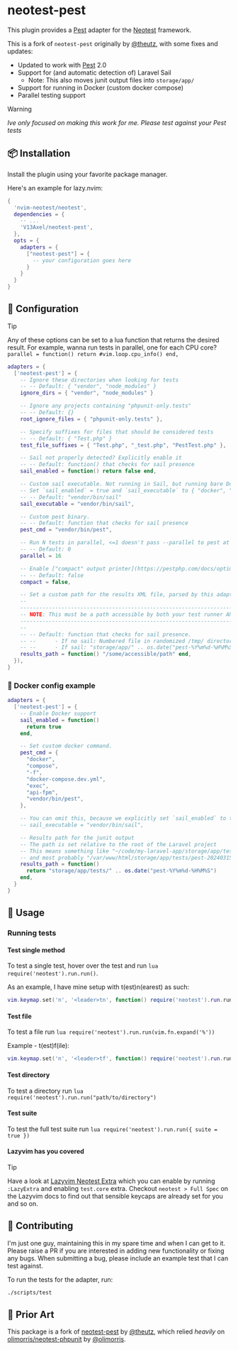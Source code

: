 # neotest-pest

This plugin provides a [Pest](https://pestphp.com) adapter for the [Neotest](https://github.com/nvim-neotest/neotest) framework.

This is a fork of `neotest-pest` originally by [@theutz](https://github.com/theutz/neotest-pest), with some fixes and updates:

- Updated to work with [Pest](https://pestphp.com) 2.0
- Support for (and automatic detection of) Laravel Sail
  - Note: This also moves junit output files into `storage/app/`
- Support for running in Docker (custom docker compose)
- Parallel testing support

> [!WARNING]
> _Ive only focused on making this work for me.
> Please test against your Pest tests_
## :package: Installation

Install the plugin using your favorite package manager.

Here's an example for lazy.nvim:

```lua
{
  'nvim-neotest/neotest',
  dependencies = {
    -- ...
    'V13Axel/neotest-pest',
  },
  opts = {
    adapters = {
      ["neotest-pest"] = {
        -- your configuration goes here
      }
    }
  }
}
```

## :wrench: Configuration

> [!TIP]
> Any of these options can be set to a lua function that returns the desired result. For example, wanna run tests in parallel, one for each CPU core?
> `parallel = function() return #vim.loop.cpu_info() end,`

```lua
adapters = {
  ['neotest-pest'] = {
    -- Ignore these directories when looking for tests
    -- -- Default: { "vendor", "node_modules" }
    ignore_dirs = { "vendor", "node_modules" }

    -- Ignore any projects containing "phpunit-only.tests"
    -- -- Default: {}
    root_ignore_files = { "phpunit-only.tests" },

    -- Specify suffixes for files that should be considered tests
    -- -- Default: { "Test.php" }
    test_file_suffixes = { "Test.php", "_test.php", "PestTest.php" },

    -- Sail not properly detected? Explicitly enable it
    -- -- Default: function() that checks for sail presence
    sail_enabled = function() return false end,

    -- Custom sail executable. Not running in Sail, but running bare Docker?
    -- Set `sail_enabled` = true and `sail_executable` to { "docker", "exec", "[somecontainer]" }
    -- -- Default: "vendor/bin/sail"
    sail_executable = "vendor/bin/sail",

    -- Custom pest binary.
    -- -- Default: function that checks for sail presence
    pest_cmd = "vendor/bin/pest",

    -- Run N tests in parallel, <=1 doesn't pass --parallel to pest at all
    -- -- Default: 0
    parallel = 16

    -- Enable ["compact" output printer](https://pestphp.com/docs/optimizing-tests#content-compact-printer)
    -- -- Default: false
    compact = false,

    -- Set a custom path for the results XML file, parsed by this adapter
    --
    ------------------------------------------------------------------------------------
    -- NOTE: This must be a path accessible by both your test runner AND your editor! --
    ------------------------------------------------------------------------------------
    --
    -- -- Default: function that checks for sail presence.
    -- --      - If no sail: Numbered file in randomized /tmp/ directory (using async.fn.tempname())
    -- --      - If sail: "storage/app/" .. os.date("pest-%Y%m%d-%H%M%S")
    results_path = function() "/some/accessible/path" end,
  }),
}
```

### :whale: Docker config example

```lua
adapters = {
  ['neotest-pest'] = {
    -- Enable Docker support
    sail_enabled = function()
      return true
    end,

    -- Set custom docker command.
    pest_cmd = {
      "docker",
      "compose",
      "-f",
      "docker-compose.dev.yml",
      "exec",
      "api-fpm",
      "vendor/bin/pest",
    },

    -- You can omit this, because we explicitly set `sail_enabled` to true
    -- sail_executable = "vendor/bin/sail",

    -- Results path for the junit output
    -- The path is set relative to the root of the Laravel project
    -- This means something like "~/code/my-laravel-app/storage/app/tests/pest-20240315-123456"
    -- and most probably "/var/www/html/storage/app/tests/pest-20240315-123456" in Docker
    results_path = function()
      return "storage/app/tests/" .. os.date("pest-%Y%m%d-%H%M%S")
    end,
  }
}
```

## :rocket: Usage

### Running tests

#### Test single method

To test a single test, hover over the test and run `lua require('neotest').run.run()`.

As an example, I have mine setup with <leader>t(est)n(earest) as such:

```lua
vim.keymap.set('n', '<leader>tn', function() require('neotest').run.run() end)
```

#### Test file

To test a file run `lua require('neotest').run.run(vim.fn.expand('%'))`

Example - <leader>t(est)f(ile):

```lua
vim.keymap.set('n', '<leader>tf', function() require('neotest').run.run(vim.fn.expand('%')) end)
```

#### Test directory

To test a directory run `lua require('neotest').run.run("path/to/directory")`

#### Test suite

To test the full test suite run `lua require('neotest').run.run({ suite = true })`

#### Lazyvim has you covered

> [!TIP]
> Have a look at [Lazyvim Neotest Extra](https://www.lazyvim.org/extras/test/core)
> which you can enable by running `:LazyExtra` and enabling `test.core` extra.
> Checkout `neotest > Full Spec` on the Lazyvim docs to find out that sensible
> keycaps are already set for you and so on.

## :gift: Contributing

I'm just one guy, maintaining this in my spare time and when I can get to it.
Please raise a PR if you are interested in adding new functionality or fixing any bugs.
When submitting a bug, please include an example test that I can test against.

To run the tests for the adapter, run:

```sh
./scripts/test
```

## :clap: Prior Art

This package is a fork of [neotest-pest](https://github.com/theutz/neotest-pest) by [@theutz](https://github.com/olimorris), which relied _heavily_ on [olimorris/neotest-phpunit](https://github.com/olimorris/neotest-phpunit) by [@olimorris](https://github.com/olimorris).
